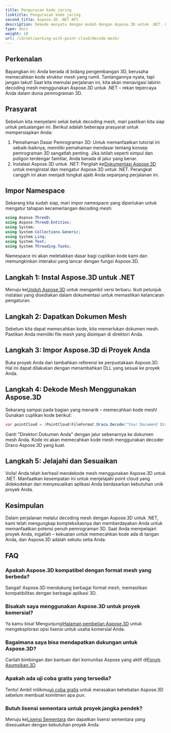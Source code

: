```yaml
---
title: Penguraian kode jaring
linktitle: Penguraian kode jaring
second_title: Aspose.3D .NET API
description: Dekode menyatu dengan mudah dengan Aspose.3D untuk .NET. Gerbang Anda menuju pemrograman 3D yang mulus. Jelajahi, sesuaikan, dan tingkatkan proyek Anda.
type: docs
weight: 10
url: /id/net/working-with-point-cloud/decode-mesh/
---
```

## Perkenalan
Bayangkan ini: Anda berada di bidang pengembangan 3D, berusaha memecahkan kode struktur mesh yang rumit. Tantangannya nyata, tapi jangan takut! Saat kita memulai perjalanan ini, kita akan menavigasi labirin decoding mesh menggunakan Aspose.3D untuk .NET – rekan tepercaya Anda dalam dunia pemrograman 3D.
## Prasyarat
Sebelum kita menyelami seluk beluk decoding mesh, mari pastikan kita siap untuk petualangan ini. Berikut adalah beberapa prasyarat untuk mempersiapkan Anda:
1. Pemahaman Dasar Pemrograman 3D:
   Untuk memanfaatkan tutorial ini sebaik-baiknya, memiliki pemahaman mendasar tentang konsep pemrograman 3D sangatlah penting. Jika istilah seperti simpul dan poligon terdengar familiar, Anda berada di jalur yang benar.
2. Instalasi Aspose.3D untuk .NET:
    Pergilah ke[Dokumentasi Aspose.3D](https://reference.aspose.com/3d/net/) untuk menginstal dan mengatur Aspose.3D untuk .NET. Perangkat canggih ini akan menjadi tongkat ajaib Anda sepanjang perjalanan ini.
## Impor Namespace
Sekarang kita sudah siap, mari impor namespace yang diperlukan untuk mengatur tahapan kecemerlangan decoding mesh:
```csharp
using Aspose.ThreeD;
using Aspose.ThreeD.Entities;
using System;
using System.Collections.Generic;
using System.Linq;
using System.Text;
using System.Threading.Tasks;
```
Namespace ini akan meletakkan dasar bagi cuplikan kode kami dan memungkinkan interaksi yang lancar dengan fungsi Aspose.3D.
## Langkah 1: Instal Aspose.3D untuk .NET
   
 Menuju ke[Unduh Aspose.3D](https://releases.aspose.com/3d/net/) untuk mengambil versi terbaru. Ikuti petunjuk instalasi yang disediakan dalam dokumentasi untuk memastikan kelancaran pengaturan.
## Langkah 2: Dapatkan Dokumen Mesh
Sebelum kita dapat memecahkan kode, kita memerlukan dokumen mesh. Pastikan Anda memiliki file mesh yang disimpan di direktori Anda.
## Langkah 3: Impor Aspose.3D di Proyek Anda
Buka proyek Anda dan tambahkan referensi ke perpustakaan Aspose.3D. Hal ini dapat dilakukan dengan menambahkan DLL yang sesuai ke proyek Anda.
## Langkah 4: Dekode Mesh Menggunakan Aspose.3D
Sekarang sampai pada bagian yang menarik – memecahkan kode mesh! Gunakan cuplikan kode berikut:
```csharp
var pointCloud = (PointCloud)FileFormat.Draco.Decode("Your Document Directory" + "point_cloud_no_qp.drc");
```
Ganti "Direktori Dokumen Anda" dengan jalur sebenarnya ke dokumen mesh Anda. Kode ini akan memecahkan kode mesh menggunakan decoder Draco Aspose.3D yang kuat.
## Langkah 5: Jelajahi dan Sesuaikan
Voila! Anda telah berhasil mendekode mesh menggunakan Aspose.3D untuk .NET. Manfaatkan kesempatan ini untuk menjelajahi point cloud yang didekodekan dan menyesuaikan aplikasi Anda berdasarkan kebutuhan unik proyek Anda.
## Kesimpulan
Dalam perjalanan melalui decoding mesh dengan Aspose.3D untuk .NET, kami telah mengungkap kompleksitasnya dan memberdayakan Anda untuk memanfaatkan potensi penuh pemrograman 3D. Saat Anda mempelajari proyek Anda, ingatlah – kekuatan untuk memecahkan kode ada di tangan Anda, dan Aspose.3D adalah sekutu setia Anda.
## FAQ
### Apakah Aspose.3D kompatibel dengan format mesh yang berbeda?
Sangat! Aspose.3D mendukung berbagai format mesh, memastikan kompatibilitas dengan berbagai aplikasi 3D.
### Bisakah saya menggunakan Aspose.3D untuk proyek komersial?
 Ya kamu bisa! Mengunjungi[Halaman pembelian Aspose.3D](https://purchase.aspose.com/buy) untuk mengeksplorasi opsi lisensi untuk usaha komersial Anda.
### Bagaimana saya bisa mendapatkan dukungan untuk Aspose.3D?
 Carilah bimbingan dan bantuan dari komunitas Aspose yang aktif di[Forum Asumsikan.3D](https://forum.aspose.com/c/3d/18).
### Apakah ada uji coba gratis yang tersedia?
 Tentu! Ambil milikmu[uji coba gratis](https://releases.aspose.com/) untuk merasakan kehebatan Aspose.3D sebelum membuat komitmen apa pun.
### Butuh lisensi sementara untuk proyek jangka pendek?
 Menuju ke[Lisensi Sementara](https://purchase.aspose.com/temporary-license/) dan dapatkan lisensi sementara yang disesuaikan dengan kebutuhan proyek Anda.